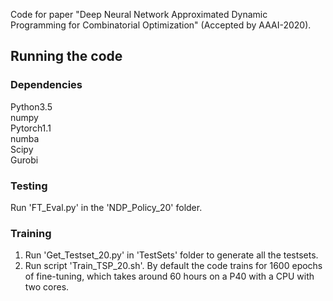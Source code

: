 Code for paper "Deep Neural Network Approximated Dynamic Programming for Combinatorial Optimization" (Accepted by AAAI-2020). 

## Running the code

### Dependencies
Python3.5  
numpy  
Pytorch1.1  
numba  
Scipy  
Gurobi

### Testing
Run 'FT_Eval.py' in the 'NDP_Policy_20' folder.
### Training
1. Run 'Get_Testset_20.py' in 'TestSets' folder to generate all the testsets.
2. Run script 'Train_TSP_20.sh'. By default the code trains for 1600 epochs of fine-tuning, which takes around 60 hours on a P40 with a CPU with two cores. 


